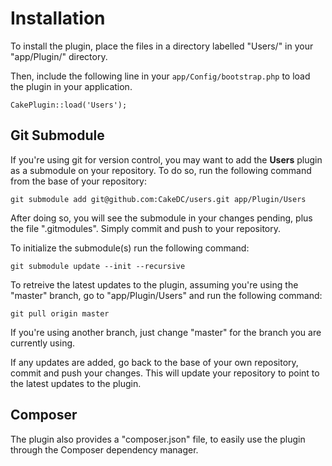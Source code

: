 Installation
============

To install the plugin, place the files in a directory labelled "Users/" in your "app/Plugin/" directory.

Then, include the following line in your `app/Config/bootstrap.php` to load the plugin in your application.

```
CakePlugin::load('Users');
```

Git Submodule
-------------

If you're using git for version control, you may want to add the **Users** plugin as a submodule on your repository. To do so, run the following command from the base of your repository:

```
git submodule add git@github.com:CakeDC/users.git app/Plugin/Users
```

After doing so, you will see the submodule in your changes pending, plus the file ".gitmodules". Simply commit and push to your repository.

To initialize the submodule(s) run the following command:

```
git submodule update --init --recursive
```

To retreive the latest updates to the plugin, assuming you're using the "master" branch, go to "app/Plugin/Users" and run the following command:

```
git pull origin master
```

If you're using another branch, just change "master" for the branch you are currently using.

If any updates are added, go back to the base of your own repository, commit and push your changes. This will update your repository to point to the latest updates to the plugin.

Composer
--------

The plugin also provides a "composer.json" file, to easily use the plugin through the Composer dependency manager.
